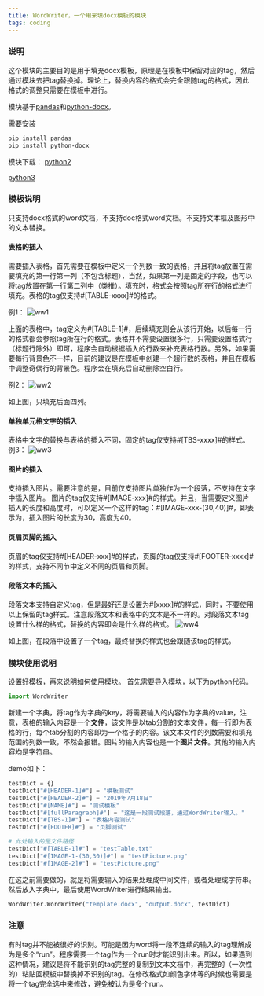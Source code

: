 ```yaml
---
title: WordWriter，一个用来填docx模板的模块
tags: coding
---
```



###  说明
这个模块的主要目的是用于填充docx模板，原理是在模板中保留对应的tag，然后通过模块去把tag替换掉。理论上，替换内容的格式会完全跟随tag的格式，因此格式的调整只需要在模板中进行。

模块基于[pandas](https://pandas.pydata.org/)和[python-docx](https://python-docx.readthedocs.io/en/latest/index.html)。

需要安装
```bash
pip install pandas
pip install python-docx
```

模块下载：
[python2](https://raw.githubusercontent.com/pzweuj/WordWriter/master/WordWriter.py)

[python3](https://raw.githubusercontent.com/pzweuj/WordWriter/master/WordWriter3.py)


### 模板说明
只支持docx格式的word文档，不支持doc格式word文档。不支持文本框及图形中的文本替换。

#### 表格的插入
需要插入表格，首先需要在模板中定义一个列数一致的表格，并且将tag放置在需要填充的第一行第一列（不包含标题），当然，如果第一列是固定的字段，也可以将tag放置在第一行第二列中（类推）。填充时，格式会按照tag所在行的格式进行填充。表格的tag仅支持#[TABLE-xxxx]#的格式。

例1：
![ww1](https://raw.githubusercontent.com/pzweuj/pzweuj.github.io/refs/heads/master/downloads/images/wordw_1.jpg)

上面的表格中，tag定义为#[TABLE-1]#，后续填充则会从该行开始，以后每一行的格式都会参照tag所在行的格式。表格并不需要设置很多行，只需要设置格式行（标题行除外）即可，程序会自动根据插入的行数来补充表格行数。另外，如果需要每行背景色不一样，目前的建议是在模板中创建一个超行数的表格，并且在模板中调整奇偶行的背景色。程序会在填充后自动删除空白行。

例2：
![ww2](https://raw.githubusercontent.com/pzweuj/pzweuj.github.io/refs/heads/master/downloads/images/wordw_2.jpg)

如上图，只填充后面四列。

#### 单独单元格文字的插入
表格中文字的替换与表格的插入不同，固定的tag仅支持#[TBS-xxxx]#的样式。
例3：
![ww3](https://raw.githubusercontent.com/pzweuj/pzweuj.github.io/refs/heads/master/downloads/images/wordw_3.jpg)


#### 图片的插入
支持插入图片。需要注意的是，目前仅支持图片单独作为一个段落，不支持在文字中插入图片。
图片的tag仅支持#[IMAGE-xxx]#的样式。并且，当需要定义图片插入的长度和高度时，可以定义一个这样的tag：#[IMAGE-xxx-(30,40)]#，即表示为，插入图片的长度为30，高度为40。

#### 页眉页脚的插入
页眉的tag仅支持#[HEADER-xxx]#的样式，页脚的tag仅支持#[FOOTER-xxxx]#的样式，支持不同节中定义不同的页眉和页脚。

#### 段落文本的插入
段落文本支持自定义tag，但是最好还是设置为#[xxxx]#的样式，同时，不要使用以上保留的tag样式。注意段落文本和表格中的文本是不一样的。对段落文本tag设置什么样的格式，替换的内容即会是什么样的格式。
![ww4](https://raw.githubusercontent.com/pzweuj/pzweuj.github.io/refs/heads/master/downloads/images/wordw_4.jpg)

如上图，在段落中设置了一个tag，最终替换的样式也会跟随该tag的样式。


### 模块使用说明
设置好模板，再来说明如何使用模块。
首先需要导入模块，以下为python代码。
```python
import WordWriter
```
新建一个字典，将tag作为字典的key，将需要输入的内容作为字典的value，注意，表格的输入内容是一个**文件**，该文件是以tab分割的文本文件，每一行即为表格的行，每个tab分割的内容即为一个格子的内容。该文本文件的列数需要和填充范围的列数一致，不然会报错。图片的输入内容也是一个**图片文件**。其他的输入内容均是字符串。

demo如下：
```python
testDict = {}
testDict["#[HEADER-1]#"] = "模板测试"
testDict["#[HEADER-2]#"] = "2019年7月18日"
testDict["#[NAME]#"] = "测试模板"
testDict["#[fullParagraph]#"] = "这是一段测试段落，通过WordWriter输入。"
testDict["#[TBS-1]#"] = "表格内容测试"
testDict["#[FOOTER]#"] = "页脚测试"

# 此处输入的是文件路径
testDict["#[TABLE-1]#"] = "testTable.txt"
testDict["#[IMAGE-1-(30,30)]#"] = "testPicture.png"
testDict["#[IMAGE-2]#"] = "testPicture.png"
```

在这之前需要做的，就是将需要输入的结果处理成中间文件，或者处理成字符串。然后放入字典中，最后使用WordWriter进行结果输出。
```python
WordWriter.WordWriter("template.docx", "output.docx", testDict)
```
### 注意
有时tag并不能被很好的识别。可能是因为word将一段不连续的输入的tag理解成为是多个“run”。程序需要一个tag作为一个run时才能识别出来。所以，如果遇到这种情况，建议是将不能识别的tag完整的复制到文本文档中，再完整的（一次性的）粘贴回模板中替换掉不识别的tag。在修改格式如颜色字体等的时候也需要是将一个tag完全选中来修改，避免被认为是多个run。


[^_^]: 准备好了